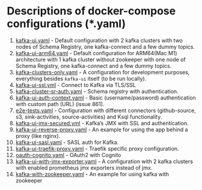 # Descriptions of docker-compose configurations (*.yaml)

1. [kafka-ui.yaml](./kafbat-ui.yaml) - Default configuration with 2 kafka clusters with two nodes of Schema Registry, one kafka-connect and a few dummy topics.
2. [kafka-ui-arm64.yaml](../../.dev/dev_arm64.yaml) - Default configuration for ARM64(Mac M1) architecture with 1 kafka cluster without zookeeper with one node of Schema Registry, one kafka-connect and a few dummy topics.
3. [kafka-clusters-only.yaml](./kafka-clusters-only.yaml) - A configuration for development purposes, everything besides `kafka-ui` itself (to be run locally).
4. [kafka-ui-ssl.yml](./kafka-ssl.yml) - Connect to Kafka via TLS/SSL
5. [kafka-cluster-sr-auth.yaml](./cluster-sr-auth.yaml) - Schema registry with authentication.
6. [kafka-ui-auth-context.yaml](./auth-context.yaml) - Basic (username/password) authentication with custom path (URL) (issue 861).
7. [e2e-tests.yaml](./e2e-tests.yaml) - Configuration with different connectors (github-source, s3, sink-activities, source-activities) and Ksql functionality.
8. [kafka-ui-jmx-secured.yml](./ui-jmx-secured.yml) - Kafka’s JMX with SSL and authentication.
9. [kafka-ui-reverse-proxy.yaml](./nginx-proxy.yaml) - An example for using the app behind a proxy (like nginx).
10. [kafka-ui-sasl.yaml](./ui-sasl.yaml) - SASL auth for Kafka.
11. [kafka-ui-traefik-proxy.yaml](./traefik-proxy.yaml) - Traefik specific proxy configuration.
12. [oauth-cognito.yaml](./oauth-cognito.yaml) - OAuth2 with Cognito
13. [kafka-ui-with-jmx-exporter.yaml](./ui-with-jmx-exporter.yaml) - A configuration with 2 kafka clusters with enabled prometheus jmx exporters instead of jmx.
14. [kafka-with-zookeeper.yaml](./kafka-zookeeper.yaml) - An example for using kafka with zookeeper